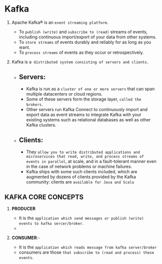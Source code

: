 # Kafka

1. Apache Kafka® is an `event streaming platform`.

   - To `publish (write)` and `subscribe to (read)` streams of events, including continuous import/export of your data from other systems.
   - To `store streams` of events durably and reliably for as long as you want.
   - To `process streams` of events as they occur or retrospectively.

2. Kafka is a` distributed system consisting of servers and clients`.

   - ## Servers:

     - Kafka is run as a `cluster of one or more servers` that can span multiple datacenters or cloud regions.
     - Some of these servers form the storage layer, `called the brokers`.
     - Other servers run Kafka Connect to continuously import and export data as event streams to integrate Kafka with your existing systems such as relational databases as well as other Kafka clusters.

   - ## Clients:
     - They `allow you to write distributed applications and microservices that read, write, and process streams of events in parallel`, at scale, and in a fault-tolerant manner even in the case of network problems or machine failures.
     - Kafka ships with some such clients included, which are augmented by dozens of clients provided by the Kafka community: clients are `available for Java and Scala`

## KAFKA CORE CONCEPTS

1. **PRODUCER**

   - It is the `application which send messages or publish (write) events to kafka sercer/broker`.
   -

2. **CONSUMER**:-
   - It is the `application which reads message from kafka server/broker`
   - consumers are those `that subscribe to (read and process) these events`.
